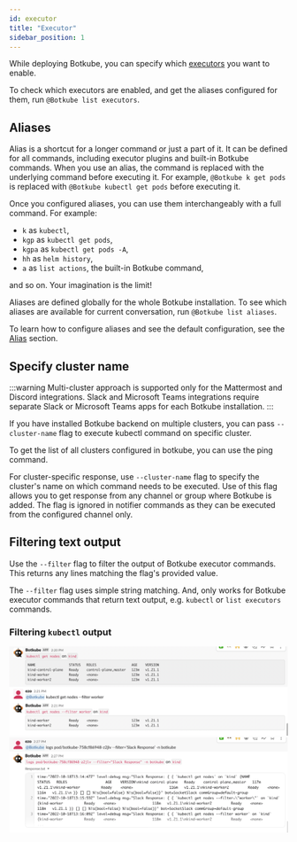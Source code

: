 ```yaml
---
id: executor
title: "Executor"
sidebar_position: 1
---
```


While deploying Botkube, you can specify which [executors](../../configuration/executor) you want to enable.

To check which executors are enabled, and get the aliases configured for them, run `@Botkube list executors`.

## Aliases

Alias is a shortcut for a longer command or just a part of it. It can be defined for all commands, including executor plugins and built-in Botkube commands. When you use an alias, the command is replaced with the underlying command before executing it. For example, `@Botkube k get pods` is replaced with `@Botkube kubectl get pods` before executing it.

Once you configured aliases, you can use them interchangeably with a full command. For example:

- `k` as `kubectl`,
- `kgp` as `kubectl get pods`,
- `kgpa` as `kubectl get pods -A`,
- `hh` as `helm history`,
- `a` as `list actions`, the built-in Botkube command,

and so on. Your imagination is the limit!

Aliases are defined globally for the whole Botkube installation. To see which aliases are available for current conversation, run `@Botkube list aliases`.

To learn how to configure aliases and see the default configuration, see the [Alias](../../configuration/alias.md) section.

## Specify cluster name

:::warning
Multi-cluster approach is supported only for the Mattermost and Discord integrations. Slack and Microsoft Teams integrations require separate Slack or Microsoft Teams apps for each Botkube installation.
:::

If you have installed Botkube backend on multiple clusters, you can pass `--cluster-name` flag to execute kubectl command on specific cluster.

To get the list of all clusters configured in botkube, you can use the ping command.

For cluster-specific response, use `--cluster-name` flag to specify the cluster's name on which command needs to be executed.
Use of this flag allows you to get response from any channel or group where Botkube is added.
The flag is ignored in notifier commands as they can be executed from the configured channel only.

## Filtering text output

Use the `--filter` flag to filter the output of Botkube executor commands. This returns any lines matching the flag's provided value.

The `--filter` flag uses simple string matching. And, only works for Botkube executor commands that return text output, e.g. `kubectl` or `list executors` commands.

### Filtering `kubectl` output

![flag_filter_kubectl_get_nodes](../assets/flag_filter_kubectl_get_nodes.png)
![flag_filter_kubectl_logs](../assets/flag_filter_kubectl_logs.png)

